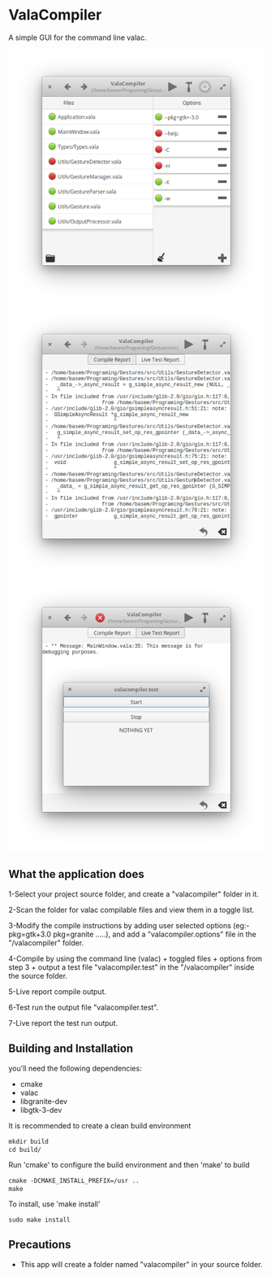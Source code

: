 # ValaCompiler
A simple GUI for the command line valac.

![Screenshot](screenshots/ValaCompiler-ProjectPage(ScreenShot).png)
![Screenshot](screenshots/ValaCompiler-CompilerReport(ScreenShot).png)
![Screenshot](screenshots/ValaCompiler-TestReport(ScreenShot).png)

## What the application does
1-Select your project source folder, and create a "valacompiler" folder in it.

2-Scan the folder for valac compilable files and view them in a toggle list.

3-Modify the compile instructions by adding user selected options (eg:- pkg=gtk+3.0 pkg=granite .....), and add a "valacompiler.options" file in the "/valacompiler" folder.

4-Compile by using the command line (valac) + toggled files + options from step 3 + output a test file "valacompiler.test" in the "/valacompiler" inside the source folder.

5-Live report compile output.

6-Test run the output file "valacompiler.test".

7-Live report the test run output.

## Building and Installation

you'll need the following dependencies:
* cmake
* valac
* libgranite-dev
* libgtk-3-dev

It is recommended to create a clean build environment

    mkdir build
    cd build/

Run 'cmake' to configure the build environment and then 'make' to build

    cmake -DCMAKE_INSTALL_PREFIX=/usr ..
    make

To install, use 'make install'

    sudo make install

## Precautions

* This app will create a folder named "valacompiler" in your source folder.
